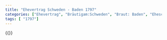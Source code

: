 ```yaml
---
title: "Ehevertrag Schweden - Baden 1797"
categories: ["Ehevertrag", "Bräutigam:Schweden", "Braut: Baden", "Eheschließung vollzogen?:Ja", "verschiedenkonfessionelle Ehe?:Nein", "Dynastie Bräutigam:Oldenburg (Gottorf)", "Akteur Bräutigam:Oldenburg (Gottorf)", "Akteur Braut:Baden", "Textbezug?:nein", "Ständisch?:nein", "Ratifikation?:ja", "Sonstiges?:nein", "Bräutigam:Schweden", "Braut: Baden"]
tags: [ "1797"]
---
```

<!--more-->
{{<v27>}}